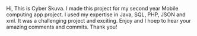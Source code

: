 Hi, This is Cyber Skuva.
I made this project for my second year Mobile computing app project.
I used my expertise in Java, SQL, PHP, JSON and xml. It was a challenging project and exciting.
Enjoy and I hoep to hear your amazing comments and commits.
Thank you!
